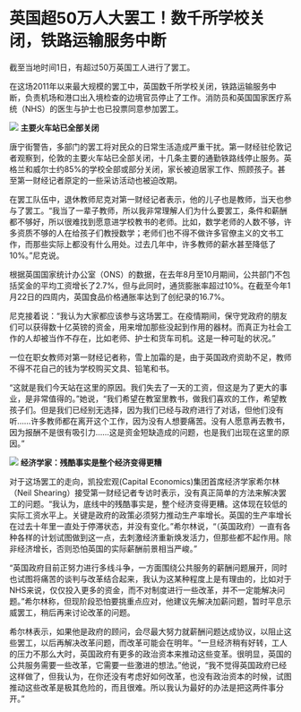 # 英国超50万人大罢工！数千所学校关闭，铁路运输服务中断

截至当地时间1日，有超过50万英国工人进行了罢工。

在这场2011年以来最大规模的罢工中，英国数千所学校关闭，铁路运输服务中断，负责机场和港口出入境检查的边境官员停止了工作。消防员和英国国家医疗系统（NHS）的医生与护士也已投票同意参加罢工。

![](https://inews.gtimg.com/newsapp_bt/0/15638779462/1000)
**主要火车站已全部关闭**

唐宁街警告，多部门的罢工将对民众的日常生活造成严重干扰。第一财经驻伦敦记者观察到，伦敦的主要火车站已全部关闭，十几条主要的通勤铁路线停止服务。英格兰和威尔士约85%的学校全部或部分关闭，家长被迫居家工作、照顾孩子。甚至第一财经记者原定的一些采访活动也被迫改期。

在罢工队伍中，退休教师尼克对第一财经记者表示，他的儿子也是教师，当天也参与了罢工。“我当了一辈子教师，所以我非常理解人们为什么要罢工，条件和薪酬都不够好，所以很难找到愿意进学校教书的老师。比如，数学老师的人数不够，许多资质不够的人在给孩子们教授数学；老师们也不得不做许多官僚主义的文书工作，而那些实际上都没有什么用处。过去几年中，许多教师的薪水甚至降低了10%。”尼克说。

根据英国国家统计办公室（ONS）的数据，在去年8月至10月期间，公共部门不包括奖金的平均工资增长了2.7%，但与此同时，通货膨胀率超过10%。在截至今年1月22日的四周内，英国食品价格通胀率达到了创纪录的16.7%。

尼克接着说：“我认为大家都应该参与这场罢工。在疫情期间，保守党政府的朋友们可以获得数十亿英镑的资金，用来增加那些没起到作用的器材。而真正为社会工作的人却被当作不存在，比如老师、护士和货车司机。这是一种可耻的状况。”

一位在职女教师对第一财经记者称，雪上加霜的是，由于英国政府资助不足，教师不得不花自己的钱为学校购买文具、铅笔和书。

“这就是我们今天站在这里的原因。我们失去了一天的工资，但这是为了更大的事业，是非常值得的。”她说，“我们希望在教室里教书，做我们喜欢的工作，希望教孩子们。但是我们已经别无选择，因为我们已经与政府进行了对话，但他们没有听……许多教师都在离开这个工作，因为没有人想要痛苦。没有人愿意再去教书，因为报酬不是很有吸引力……这是资金短缺造成的问题，也是我们出现在这里的原因。”

![](https://inews.gtimg.com/newsapp_bt/0/15638779464/1000)
**经济学家：残酷事实是整个经济变得更糟**

对于这场罢工的走向，凯投宏观(Capital Economics)集团首席经济学家希尔林（Neil
Shearing）接受第一财经记者专访时表示，没有真正简单的方法来解决罢工的问题。“我认为，底线中的残酷事实是，整个经济变得更糟。这体现在较低的实际工资水平上。关键是政府的政策必须努力推动生产率增长。英国的生产率增长在过去十年里一直处于停滞状态，并没有变化。”希尔林说，“（英国政府）一直有各种各样的计划试图做到这一点，去刺激经济重新焕发活力，但那些都不起作用。除非经济增长，否则恐怕英国的实际薪酬前景相当严峻。”

“英国政府目前正努力进行多线斗争，一方面围绕公共服务的薪酬问题展开，同时也试图将痛苦的谈判与改革结合起来，我认为这某种程度上是有理由的，比如对于NHS来说，仅仅投入更多的资金，而不对制度进行一些改革，并不一定能解决问题。”希尔林称，但现阶段恐怕要挑重点应对，他建议先解决加薪问题，暂时平息示威罢工，稍后再来讨论改革的问题。

希尔林表示，如果他是政府的顾问，会尽最大努力就薪酬问题达成协议，以阻止这些罢工，以后再解决改革问题，而改革可能会在明年。“一旦经济稍有好转，工人的压力不那么大时，英国政府有更多的政治资本来推动这些变革。很明显，英国的公共服务需要一些改革，它需要一些激进的想法。”他说，“我不觉得英国政府已经这样做了，但我认为，在你还没有考虑好如何改革，也没有政治资本的时候，试图推动这些改革是极其危险的，而且很难。所以我认为最好的办法是把这两件事分开。”

